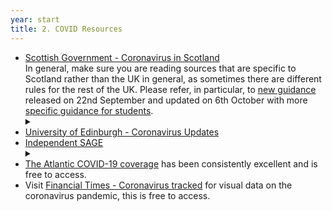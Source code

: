```yaml
---
year: start
title: 2. COVID Resources
---
```

- [Scottish Government - Coronavirus in Scotland](https://www.gov.scot/coronavirus-covid-19/)<br/> In general, make sure you are reading sources that are specific to Scotland rather than the UK in general, as sometimes there are different rules for the rest of the UK. Please refer, in particular, to [new guidance](https://www.gov.scot/publications/coronavirus-covid-19-phase-3-staying-safe-and-protecting-others/pages/overview/) released on 22nd September and updated on 6th October with more [specific guidance for students](https://www.gov.scot/publications/coronavirus-covid-19-what-you-can-and-cannot-do/pages/students).
  <details>
    <summary data-open="(click here for key quotes from student guidance)" data-close="(collapse)"></summary>
    <blockquote>
      <p>Please note that it is worth reading the complete guidance at the above link, it includes information on visiting home, support when isolating, and changing your permanent place of residence. The following quotes are taken from that webpage.<br>"It is an offence not to comply with the restrictions on gatherings. However, it is a defence to show that there was a reasonable excuse in the circumstances. A reasonable excuse might include a visit home for a family emergency, such as a bereavement, or for wellbeing reasons."<br>"If you need to return home because you require the support and care of a friend, family member or other supportive person to allow you to comply with the requirement to self-isolate, it is important you follow the guidance on self-isolating to ensure any return home can be done so as safely as possible. Reasons for needing support may include, but are not limited to, physical, financial or mental health support."</p>
    </blockquote>
  </details>
- [University of Edinburgh - Coronavirus Updates](https://www.ed.ac.uk/news/covid-19)
- [Independent SAGE](https://www.independentsage.org/)
  <details>
    <summary data-open="(click here for more info)" data-close="(collapse)"></summary>
    <blockquote>
      <b>Independent</b> <b>S</b>cientific <b>A</b>dvisory <b>G</b>roup for <b>E</b>mergencies, constituted of experts from a variety of fields, providing detailed analysis and proposals on the UK COVID response. Accessible and comprehensible public briefings can be found at their <a href="https://www.youtube.com/channel/UCqqwC56XTP8F9zeEUCOttPQ">YouTube channel</a>, these are broadcast live on Friday lunchtimes, and their website can be referenced for scientific reports and more detailed analysis.
    </blockquote>
  </details>
- [The Atlantic COVID-19 coverage](https://www.theatlantic.com/category/coronavirus-covid-19/) has been consistently excellent and is free to access.
- Visit [Financial Times - Coronavirus tracked](https://www.ft.com/content/a2901ce8-5eb7-4633-b89c-cbdf5b386938) for visual data on the coronavirus pandemic, this is free to access.
